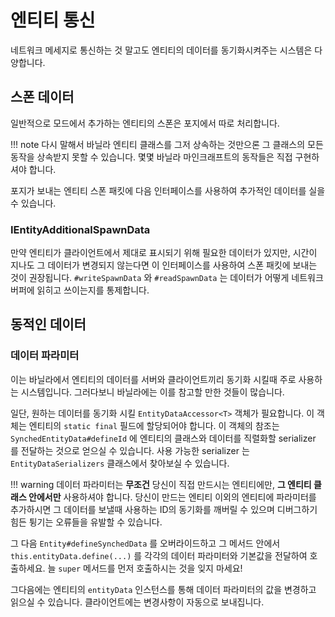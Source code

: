 엔티티 통신
========

네트워크 메세지로 통신하는 것 말고도 엔티티의 데이터를 동기화시켜주는 시스템은 다양합니다.

스폰 데이터
----------

일반적으로 모드에서 추가하는 엔티티의 스폰은 포지에서 따로 처리합니다.

!!! note
다시 말해서 바닐라 엔티티 클래스를 그저 상속하는 것만으론 그 클래스의 모든 동작을 상속받지 못할 수 있습니다. 몇몇 바닐라 마인크래프트의 동작들은 직접 구현하셔야 합니다.

포지가 보내는 엔티티 스폰 패킷에 다음 인터페이스를 사용하여 추가적인 데이터를 실을 수 있습니다.

### IEntityAdditionalSpawnData

만약 엔티티가 클라이언트에서 제대로 표시되기 위해 필요한 데이터가 있지만, 시간이 지나도 그 데이터가 변경되지 않는다면 이 인터페이스를 사용하여 스폰 패킷에 보내는 것이 권장됩니다. `#writeSpawnData` 와 `#readSpawnData` 는 데이터가 어떻게 네트워크 버퍼에 읽히고 쓰이는지를 통제합니다.

동적인 데이터
------------

### 데이터 파라미터

이는 바닐라에서 엔티티의 데이터를 서버와 클라이언트끼리 동기화 시킬때 주로 사용하는 시스템입니다. 그러다보니 바닐라에는 이를 참고할 만한 것들이 많습니다.

일단, 원하는 데이터를 동기화 시킬 `EntityDataAccessor<T>` 객체가 필요합니다. 이 객체는 엔티티의 `static final` 필드에 할당되어야 합니다. 이 객체의 참조는 `SynchedEntityData#defineId` 에 엔티티의 클래스와 데이터를 직렬화할 serializer 를 전달하는 것으로 얻으실 수 있습니다. 사용 가능한 serializer 는 `EntityDataSerializers` 클래스에서 찾아보실 수 있습니다.

!!! warning
데이터 파라미터는 __무조건__ 당신이 직접 만드시는 엔티티에만, __그 엔티티 클래스 안에서만__ 사용하셔야 합니다.
당신이 만드는 엔티티 이외의 엔티티에 파라미터를 추가하시면 그 데이터를 보낼때 사용하는 ID의 동기화를 깨버릴 수 있으며 디버그하기 힘든 튕기는 오류들을 유발할 수 있습니다.

그 다음 `Entity#defineSynchedData` 를 오버라이드하고 그 메서드 안에서 `this.entityData.define(...)` 를 각각의 데이터 파라미터와 기본값을 전달하여 호출하세요. 늘 `super` 메서드를 먼저 호출하시는 것을 잊지 마세요!

그다음에는 엔티티의 `entityData` 인스턴스를 통해 데이터 파라미터의 값을 변경하고 읽으실 수 있습니다. 클라이언트에는 변경사항이 자동으로 보내집니다.
